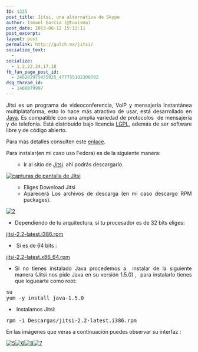 ```yaml
---
ID: 1225
post_title: Jitsi, una alternativa de Skype
author: Ismael Garcia (@tuxisma)
post_date: 2013-06-12 15:12:11
post_excerpt:
layout: post
permalink: http://gulch.mx/jitsi/
socialize_text:
  - 
socialize:
  - 1,2,22,24,17,18
fb_fan_page_post_id:
  - 246202975455925_477755182300702
dsq_thread_id:
  - 1460079997
---
```

<p style="text-align: justify;">Jitsi es un programa de videoconferencia, VoIP y mensajería Instantánea multiplataforma, esto lo hace más atractivo de usar, está desarrollado en <a href="http://es.wikipedia.org/wiki/Java_(lenguaje_de_programaci%C3%B3n)" target="_blank">Java</a>. Es compatible con una amplia variedad de protocolos  de mensajería y de telefonía. Está distribuido bajo licencia <a href="http://www.gnu.org/licenses/lgpl.html" target="_blank">LGPL</a>, además de ser software libre y de código abierto.</p>
<p style="text-align: justify;">Para más detalles consulten este <a href="http://es.wikipedia.org/wiki/Jitsi" target="_blank">enlace</a>.</p>
<p style="text-align: justify;">Para instalar(en mi caso uso Fedora) es de la siguiente manera:</p>

<ol style="text-align: justify;">
<ul>
	<li><span style="line-height: 13px;">Ir al sitio de </span><a style="line-height: 13px;" href="http://es.wikipedia.org/wiki/Jitsi" target="_blank">Jitsi</a><span style="line-height: 13px;">. ahí podrás descargarlo.</span></li>
</ul>
</ol>
<p style="text-align: justify;"><a href="http://gulch.mx/wp-content/uploads/2013/06/1.png"><img class="alignnone size-medium wp-image-1226 aligncenter" alt="capturas de pantalla de Jitsi" src="http://gulch.mx/wp-content/uploads/2013/06/1-250x183.png" /></a></p>

<ol style="text-align: justify;">
<ul>
	<li>Eliges Download Jitsi</li>
	<li>Aparecerá Los archivos de descarga (en mi caso descargo RPM packages).</li>
</ul>
</ol>
<p style="text-align: justify;"><a href="http://gulch.mx/wp-content/uploads/2013/06/2.png"><img class="size-medium wp-image-1227 aligncenter" alt="2" src="http://gulch.mx/wp-content/uploads/2013/06/2-250x180.png" /></a></p>

<ul style="text-align: justify;">
	<li><span style="line-height: 13px;"><span style="line-height: 13px;">Dependiendo de tu arquitectura, si tu procesador es de 32 bits eliges:</span></span></li>
</ul>
<p style="text-align: justify;"><a href="https://download.jitsi.org/jitsi/rpm/jitsi-2.2-latest.i386.rpm">jitsi-2.2-latest.i386.rpm</a></p>

<ul style="text-align: justify;">
	<li> Si es de 64 bits :</li>
</ul>
<p style="text-align: justify;"><a href="https://download.jitsi.org/jitsi/rpm/jitsi-2.2-latest.x86_64.rpm">jitsi-2.2-latest.x86_64.rpm</a></p>

<ul style="text-align: justify;">
	<li style="text-align: justify;">Si no tienes instalado Java procedemos a  instalar de la siguiente manera (Jitsi nos pide Java en su versión 1.5.0) ,  para instalarlo tienes que loguearte como root:</li>
</ul>
<pre class="lang:sh decode:true" title="Instalando Java en Fedora">su
yum -y install java-1.5.0</pre>
<ul style="text-align: justify;">
	<li> Instalamos Jitsi:</li>
</ul>
<pre class="lang:sh decode:true">rpm -i Descargas/jitsi-2.2-latest.i386.rpm</pre>
<p style="text-align: justify;">En las imágenes que veras a continuación puedes observar su interfaz :</p>
<p style="text-align: justify;"></p>
<p style="text-align: justify;"><a href="http://gulch.mx/wp-content/uploads/2013/06/5.png"><img class="alignnone size-medium wp-image-1230" alt="5" src="http://gulch.mx/wp-content/uploads/2013/06/5-250x312.png" /></a><a href="http://gulch.mx/wp-content/uploads/2013/06/6.png"><img class="alignnone size-medium wp-image-1231" alt="6" src="http://gulch.mx/wp-content/uploads/2013/06/6-250x230.png" /></a><a href="http://gulch.mx/wp-content/uploads/2013/06/8.png"><img class="alignnone size-medium wp-image-1233" alt="8" src="http://gulch.mx/wp-content/uploads/2013/06/8-250x222.png" /></a><a href="http://gulch.mx/wp-content/uploads/2013/06/7.png"><img class="alignnone size-medium wp-image-1232" alt="7" src="http://gulch.mx/wp-content/uploads/2013/06/7-250x180.png" /></a></p>